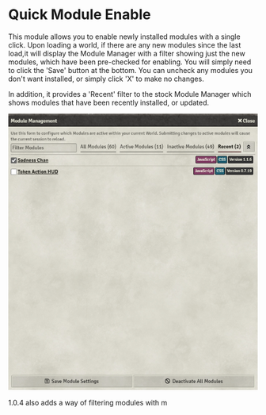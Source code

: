 # Quick Module Enable

This module allows you to enable newly installed modules with a single click. Upon loading a world, if there are any new modules since the last load,it will display the Module Manager with a filter showing just the new modules, which have been pre-checked for enabling. You will simply need to click the 'Save' button at the bottom. You can uncheck any modules you don't want installed, or simply click 'X' to make no changes.

In addition, it provides a 'Recent' filter to the stock Module Manager which shows modules that have been recently installed, or updated.

![Example of module manager with recent filter in selected](example.png)

1.0.4 also adds a way of filtering modules with m